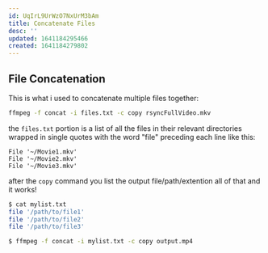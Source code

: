```yaml
---
id: UqIrL9UrWzO7NxUrM3bAm
title: Concatenate Files
desc: ''
updated: 1641184295466
created: 1641184279802
---
```


## File Concatenation

This is what i used to concatenate multiple files together:

```bash
ffmpeg -f concat -i files.txt -c copy rsyncFullVideo.mkv
```

the `files.txt` portion is a list of all the files in their relevant directories wrapped in single quotes with the word "file" preceding each line like this:

```
File '~/Movie1.mkv'
File '~/Movie2.mkv'
File '~/Movie3.mkv'
```

after the `copy` command you list the output file/path/extention all of that and it works!

```bash
$ cat mylist.txt
file '/path/to/file1'
file '/path/to/file2'
file '/path/to/file3'

$ ffmpeg -f concat -i mylist.txt -c copy output.mp4
```
